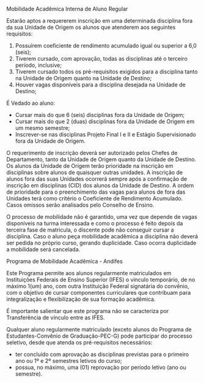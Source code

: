 Mobilidade Acadêmica Interna de Aluno Regular

Estarão aptos a requererem inscrição em uma determinada disciplina fora da sua Unidade de Origem os alunos que atenderem aos seguintes requisitos:
1. Possuírem coeficiente de rendimento acumulado igual ou superior a 6,0 (seis);
2. Tiverem cursado, com aprovação, todas as disciplinas até o terceiro período, inclusive;
3. Tiverem cursado todos os pré-requisitos exigidos para a disciplina tanto na Unidade de Origem quanto na Unidade de Destino;
4. Houver vagas disponíveis para a disciplina desejada na Unidade de Destino;

É Vedado ao aluno:

- Cursar mais do que 6 (seis) disciplinas fora da Unidade de Origem;
- Cursar mais do que 2 (duas) disciplinas fora da Unidade de Origem em um mesmo semestre;
- Inscrever-se nas disciplinas Projeto Final I e II e Estágio Supervisionado fora da Unidade de Origem.

O requerimento de inscrição deverá ser autorizado pelos Chefes de Departamento, tanto da Unidade de Origem quanto da Unidade de Destino.
Os alunos da Unidade de Origem terão prioridade na inscrição em disciplinas sobre alunos de quaisquer outras unidades.
A inscrição de alunos fora das suas Unidades ocorrerá sempre após a confirmação de inscrição em disciplinas (CID) dos alunos da Unidade de Destino.
A ordem de prioridade para o preenchimento das vagas para alunos de fora das Unidades terá como critério o Coeficiente de Rendimento Acumulado.
Casos omissos serão analisados pelo Conselho de Ensino.

O processo de mobilidade não é garantido, uma vez que depende de vagas disponíveis na turma interessada e como o processo é feito depois da terceira fase de matricula, o discente pode não conseguir cursar a disciplina.
Caso o aluno peça mobilidade acadêmica a disciplina não deverá ser pedida no próprio curso, gerando duplicidade. Caso ocorra duplicidade a mobilidade será cancelada. 

Programa de Mobilidade Acadêmica - Andifes

Este Programa permite aos alunos regularmente matriculados em Instituições Federais de Ensino Superior (IFES) o vínculo temporário, de no máximo 1(um) ano, com outra Instituição Federal signatária do convênio, com o objetivo de cursar componentes curriculares que contribuam para integralização e flexibilização de sua formação acadêmica.

É importante salientar que este programa não se caracteriza por Transferência de vínculo
entre as IFES.

Qualquer aluno regularmente matriculado (exceto alunos do Programa de Estudantes-Convênio de Graduação-PEC-G) pode participar do processo seletivo, desde que atenda os pré-requisitos necessários:
- ter concluído com aprovação as disciplinas previstas para o primeiro ano ou 1º e 2º semestres
letivos do curso;
- possua, no máximo, uma (01) reprovação por período letivo (ano ou semestre).

